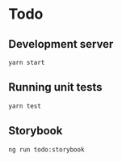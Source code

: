 # Todo

## Development server

```
yarn start
```

## Running unit tests

```
yarn test
```

## Storybook

```
ng run todo:storybook
```
